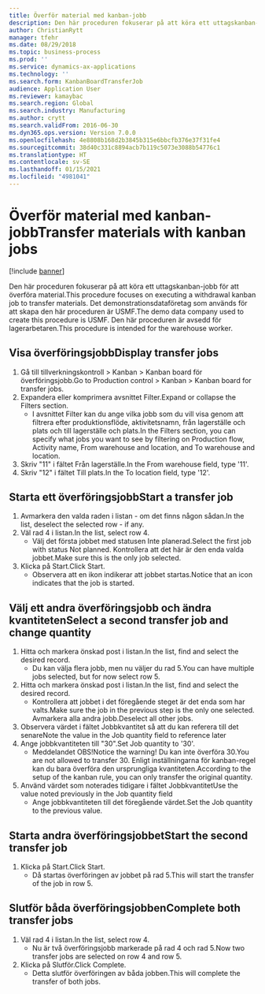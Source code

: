```yaml
---
title: Överför material med kanban-jobb
description: Den här proceduren fokuserar på att köra ett uttagskanban-jobb för att överföra material.
author: ChristianRytt
manager: tfehr
ms.date: 08/29/2018
ms.topic: business-process
ms.prod: ''
ms.service: dynamics-ax-applications
ms.technology: ''
ms.search.form: KanbanBoardTransferJob
audience: Application User
ms.reviewer: kamaybac
ms.search.region: Global
ms.search.industry: Manufacturing
ms.author: crytt
ms.search.validFrom: 2016-06-30
ms.dyn365.ops.version: Version 7.0.0
ms.openlocfilehash: 4e8808b168d2b3845b315e6bbcfb376e37f31fe4
ms.sourcegitcommit: 38d40c331c8894acb7b119c5073e3088b54776c1
ms.translationtype: HT
ms.contentlocale: sv-SE
ms.lasthandoff: 01/15/2021
ms.locfileid: "4981041"
---
```

# <a name="transfer-materials-with-kanban-jobs"></a><span data-ttu-id="d41fe-103">Överför material med kanban-jobb</span><span class="sxs-lookup"><span data-stu-id="d41fe-103">Transfer materials with kanban jobs</span></span>

[!include [banner](../../includes/banner.md)]

<span data-ttu-id="d41fe-104">Den här proceduren fokuserar på att köra ett uttagskanban-jobb för att överföra material.</span><span class="sxs-lookup"><span data-stu-id="d41fe-104">This procedure focuses on executing a withdrawal kanban job to transfer materials.</span></span> <span data-ttu-id="d41fe-105">Det demonstrationsdataföretag som används för att skapa den här proceduren är USMF.</span><span class="sxs-lookup"><span data-stu-id="d41fe-105">The demo data company used to create this procedure is USMF.</span></span> <span data-ttu-id="d41fe-106">Den här proceduren är avsedd för lagerarbetaren.</span><span class="sxs-lookup"><span data-stu-id="d41fe-106">This procedure is intended for the warehouse worker.</span></span>


## <a name="display-transfer-jobs"></a><span data-ttu-id="d41fe-107">Visa överföringsjobb</span><span class="sxs-lookup"><span data-stu-id="d41fe-107">Display transfer jobs</span></span>
1. <span data-ttu-id="d41fe-108">Gå till tillverkningskontroll > Kanban > Kanban board för överföringsjobb.</span><span class="sxs-lookup"><span data-stu-id="d41fe-108">Go to Production control > Kanban > Kanban board for transfer jobs.</span></span>
2. <span data-ttu-id="d41fe-109">Expandera eller komprimera avsnittet Filter.</span><span class="sxs-lookup"><span data-stu-id="d41fe-109">Expand or collapse the Filters section.</span></span>
    * <span data-ttu-id="d41fe-110">I avsnittet Filter kan du ange vilka jobb som du vill visa genom att filtrera efter produktionsflöde, aktivitetsnamn, från lagerställe och plats och till lagerställe och plats.</span><span class="sxs-lookup"><span data-stu-id="d41fe-110">In the Filters section, you can specify what jobs you want to see by filtering on Production flow, Activity name, From warehouse and location, and To warehouse and location.</span></span>  
3. <span data-ttu-id="d41fe-111">Skriv "11" i fältet Från lagerställe.</span><span class="sxs-lookup"><span data-stu-id="d41fe-111">In the From warehouse field, type '11'.</span></span>
4. <span data-ttu-id="d41fe-112">Skriv "12" i fältet Till plats.</span><span class="sxs-lookup"><span data-stu-id="d41fe-112">In the To location field, type '12'.</span></span>

## <a name="start-a-transfer-job"></a><span data-ttu-id="d41fe-113">Starta ett överföringsjobb</span><span class="sxs-lookup"><span data-stu-id="d41fe-113">Start a transfer job</span></span>
1. <span data-ttu-id="d41fe-114">Avmarkera den valda raden i listan - om det finns någon sådan.</span><span class="sxs-lookup"><span data-stu-id="d41fe-114">In the list, deselect the selected row - if any.</span></span>
2. <span data-ttu-id="d41fe-115">Väl rad 4 i listan.</span><span class="sxs-lookup"><span data-stu-id="d41fe-115">In the list, select row 4.</span></span>
    * <span data-ttu-id="d41fe-116">Välj det första jobbet med statusen Inte planerad.</span><span class="sxs-lookup"><span data-stu-id="d41fe-116">Select the first job with status Not planned.</span></span> <span data-ttu-id="d41fe-117">Kontrollera att det här är den enda valda jobbet.</span><span class="sxs-lookup"><span data-stu-id="d41fe-117">Make sure this is the only job selected.</span></span>  
3. <span data-ttu-id="d41fe-118">Klicka på Start.</span><span class="sxs-lookup"><span data-stu-id="d41fe-118">Click Start.</span></span>
    * <span data-ttu-id="d41fe-119">Observera att en ikon indikerar att jobbet startas.</span><span class="sxs-lookup"><span data-stu-id="d41fe-119">Notice that an icon indicates that the job is started.</span></span>  

## <a name="select-a-second-transfer-job-and-change-quantity"></a><span data-ttu-id="d41fe-120">Välj ett andra överföringsjobb och ändra kvantiteten</span><span class="sxs-lookup"><span data-stu-id="d41fe-120">Select a second transfer job and change quantity</span></span>
1. <span data-ttu-id="d41fe-121">Hitta och markera önskad post i listan.</span><span class="sxs-lookup"><span data-stu-id="d41fe-121">In the list, find and select the desired record.</span></span>
    * <span data-ttu-id="d41fe-122">Du kan välja flera jobb, men nu väljer du rad 5.</span><span class="sxs-lookup"><span data-stu-id="d41fe-122">You can have multiple jobs selected, but for now select row 5.</span></span>  
2. <span data-ttu-id="d41fe-123">Hitta och markera önskad post i listan.</span><span class="sxs-lookup"><span data-stu-id="d41fe-123">In the list, find and select the desired record.</span></span>
    * <span data-ttu-id="d41fe-124">Kontrollera att jobbet i det föregående steget är det enda som har valts.</span><span class="sxs-lookup"><span data-stu-id="d41fe-124">Make sure the job in the previous step is the only one selected.</span></span> <span data-ttu-id="d41fe-125">Avmarkera alla andra jobb.</span><span class="sxs-lookup"><span data-stu-id="d41fe-125">Deselect all other jobs.</span></span>  
3. <span data-ttu-id="d41fe-126">Observera värdet i fältet Jobbkvantitet så att du kan referera till det senare</span><span class="sxs-lookup"><span data-stu-id="d41fe-126">Note the value in the Job quantity field to reference later</span></span>
4. <span data-ttu-id="d41fe-127">Ange jobbkvantiteten till "30".</span><span class="sxs-lookup"><span data-stu-id="d41fe-127">Set Job quantity to '30'.</span></span>
    * <span data-ttu-id="d41fe-128">Meddelandet OBS!</span><span class="sxs-lookup"><span data-stu-id="d41fe-128">Notice the warning!</span></span> <span data-ttu-id="d41fe-129">Du kan inte överföra 30.</span><span class="sxs-lookup"><span data-stu-id="d41fe-129">You are not allowed to transfer 30.</span></span> <span data-ttu-id="d41fe-130">Enligt inställningarna för kanban-regel kan du bara överföra den ursprungliga kvantiteten.</span><span class="sxs-lookup"><span data-stu-id="d41fe-130">According to the setup of the kanban rule, you can only transfer the original quantity.</span></span>  
5. <span data-ttu-id="d41fe-131">Använd värdet som noterades tidigare i fältet Jobbkvantitet</span><span class="sxs-lookup"><span data-stu-id="d41fe-131">Use the value noted previously in the Job quantity field</span></span>
    * <span data-ttu-id="d41fe-132">Ange jobbkvantiteten till det föregående värdet.</span><span class="sxs-lookup"><span data-stu-id="d41fe-132">Set the Job quantity to the previous value.</span></span>  

## <a name="start-the-second-transfer-job"></a><span data-ttu-id="d41fe-133">Starta andra överföringsjobbet</span><span class="sxs-lookup"><span data-stu-id="d41fe-133">Start the second transfer job</span></span>
1. <span data-ttu-id="d41fe-134">Klicka på Start.</span><span class="sxs-lookup"><span data-stu-id="d41fe-134">Click Start.</span></span>
    * <span data-ttu-id="d41fe-135">Då startas överföringen av jobbet på rad 5.</span><span class="sxs-lookup"><span data-stu-id="d41fe-135">This will start the transfer of the job in row 5.</span></span>  

## <a name="complete-both-transfer-jobs"></a><span data-ttu-id="d41fe-136">Slutför båda överföringsjobben</span><span class="sxs-lookup"><span data-stu-id="d41fe-136">Complete both transfer jobs</span></span>
1. <span data-ttu-id="d41fe-137">Väl rad 4 i listan.</span><span class="sxs-lookup"><span data-stu-id="d41fe-137">In the list, select row 4.</span></span>
    * <span data-ttu-id="d41fe-138">Nu är två överföringsjobb markerade på rad 4 och rad 5.</span><span class="sxs-lookup"><span data-stu-id="d41fe-138">Now two transfer jobs are selected on row 4 and row 5.</span></span>  
2. <span data-ttu-id="d41fe-139">Klicka på Slutför.</span><span class="sxs-lookup"><span data-stu-id="d41fe-139">Click Complete.</span></span>
    * <span data-ttu-id="d41fe-140">Detta slutför överföringen av båda jobben.</span><span class="sxs-lookup"><span data-stu-id="d41fe-140">This will complete the transfer of both jobs.</span></span>  

